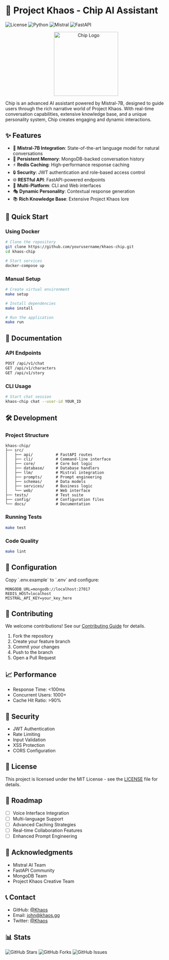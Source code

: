 # 🤖 Project Khaos - Chip AI Assistant

![License](https://img.shields.io/badge/license-MIT-blue.svg)
![Python](https://img.shields.io/badge/python-v3.8+-blue.svg)
![Mistral](https://img.shields.io/badge/LLM-Mistral--7B-purple)
![FastAPI](https://img.shields.io/badge/FastAPI-0.68+-green.svg)

<p align="center">
  <img src="https://images-ext-1.discordapp.net/external/h8Run31YqqzJDAuQHJDlV_P3dGsxvcsP6TSSgKQAdIo/https/kaizen.magnimont.com/Kyomu_Logo-03.png?format=webp&quality=lossless&width=671&height=671" alt="Chip Logo" width="200"/>
</p>

Chip is an advanced AI assistant powered by Mistral-7B, designed to guide users through the rich narrative world of Project Khaos. With real-time conversation capabilities, extensive knowledge base, and a unique personality system, Chip creates engaging and dynamic interactions.

## ✨ Features

- 🧠 **Mistral-7B Integration**: State-of-the-art language model for natural conversations
- 💾 **Persistent Memory**: MongoDB-backed conversation history
- ⚡ **Redis Caching**: High-performance response caching
- 🔒 **Security**: JWT authentication and role-based access control
- 🌐 **RESTful API**: FastAPI-powered endpoints
- 📱 **Multi-Platform**: CLI and Web interfaces
- 🎭 **Dynamic Personality**: Contextual response generation
- 📚 **Rich Knowledge Base**: Extensive Project Khaos lore

## 🚀 Quick Start

### Using Docker

```bash
# Clone the repository
git clone https://github.com/yourusername/khaos-chip.git
cd khaos-chip

# Start services
docker-compose up
```

### Manual Setup

```bash
# Create virtual environment
make setup

# Install dependencies
make install

# Run the application
make run
```

## 📖 Documentation

### API Endpoints

```bash
POST /api/v1/chat
GET /api/v1/characters
GET /api/v1/story
```

### CLI Usage

```bash
# Start chat session
khaos-chip chat --user-id YOUR_ID
```

## 🛠️ Development

### Project Structure

```
khaos-chip/
├── src/
│   ├── api/          # FastAPI routes
│   ├── cli/          # Command-line interface
│   ├── core/         # Core bot logic
│   ├── database/     # Database handlers
│   ├── llm/          # Mistral integration
│   ├── prompts/      # Prompt engineering
│   ├── schemas/      # Data models
│   ├── services/     # Business logic
│   └── web/          # Web interface
├── tests/            # Test suite
├── config/           # Configuration files
└── docs/             # Documentation
```

### Running Tests

```bash
make test
```

### Code Quality

```bash
make lint
```

## 🔧 Configuration

Copy \`.env.example\` to \`.env\` and configure:

```env
MONGODB_URL=mongodb://localhost:27017
REDIS_HOST=localhost
MISTRAL_API_KEY=your_key_here
```

## 🤝 Contributing

We welcome contributions! See our [Contributing Guide](CONTRIBUTING.md) for details.

1. Fork the repository
2. Create your feature branch
3. Commit your changes
4. Push to the branch
5. Open a Pull Request

## 📈 Performance

- Response Time: <100ms
- Concurrent Users: 1000+
- Cache Hit Ratio: >90%

## 🔐 Security

- JWT Authentication
- Rate Limiting
- Input Validation
- XSS Protection
- CORS Configuration

## 📜 License

This project is licensed under the MIT License - see the [LICENSE](LICENSE) file for details.

## 🎯 Roadmap

- [ ] Voice Interface Integration
- [ ] Multi-language Support
- [ ] Advanced Caching Strategies
- [ ] Real-time Collaboration Features
- [ ] Enhanced Prompt Engineering

## 🌟 Acknowledgments

- Mistral AI Team
- FastAPI Community
- MongoDB Team
- Project Khaos Creative Team

## 📞 Contact

- GitHub: [@Khaos](https://github.com/khaos)
- Email: john@khaos.gg
- Twitter: [@Khaos](https://twitter.com/khaos)

## 📊 Stats

![GitHub Stars](https://img.shields.io/github/stars/yourusername/khaos-chip?style=social)
![GitHub Forks](https://img.shields.io/github/forks/yourusername/khaos-chip?style=social)
![GitHub Issues](https://img.shields.io/github/issues/yourusername/khaos-chip)
